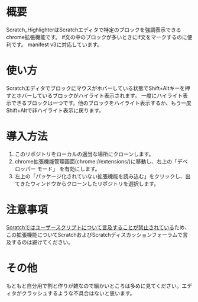 # 概要
Scratch_HighlighterはScratchエディタで特定のブロックを強調表示できるchrome拡張機能です。
if文の中のブロックが多いときにif文をマークするのに便利です。
manifest v3に対応しています。
# 使い方
Scratchエディタでブロックにマウスがホバーしている状態でShift+Altキーを押すとホバーしているブロックがハイライト表示されます。
一度にハイライト表示できるブロックは一つです。他のブロックをハイライト表示するか、もう一度Shift+Altで非ハイライト表示に戻ります。
# 導入方法
1. このリポジトリをローカルの適当な場所にクローンします。
2. chrome拡張機能管理画面(chrome://extensions/)に移動し、右上の「デベロッパー モード」 を有効にします。
3. 左上の「パッケージ化されていない拡張機能を読み込む」をクリックし、出てきたウィンドウからクローンしたリポジトリを選択します。
# 注意事項
[Scratchではユーザースクリプトについて言及することが禁止されている](https://scratch.mit.edu/discuss/post/2907564/)ため、この拡張機能についてScratchおよびScratchディスカッションフォーラムで言及するのは避けてください。
# その他
もともと自分用で割と作りが雑なので細かいところは多めに見てください。エディタがクラッシュするような不具合はないと思います。